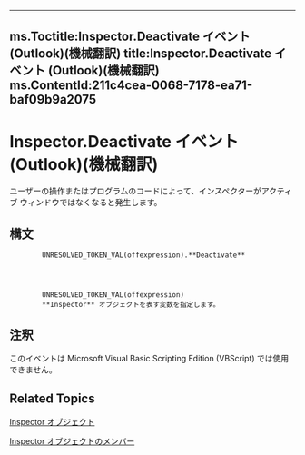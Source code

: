 

---
ms.Toctitle:Inspector.Deactivate イベント (Outlook)(機械翻訳)
title:Inspector.Deactivate イベント (Outlook)(機械翻訳)
ms.ContentId:211c4cea-0068-7178-ea71-baf09b9a2075
---
# Inspector.Deactivate イベント (Outlook)(機械翻訳)




ユーザーの操作またはプログラムのコードによって、インスペクターがアクティブ ウィンドウではなくなると発生します。

## 構文

            UNRESOLVED_TOKEN_VAL(offexpression).**Deactivate**




            UNRESOLVED_TOKEN_VAL(offexpression)
            **Inspector** オブジェクトを表す変数を指定します。



## 注釈
このイベントは Microsoft Visual Basic Scripting Edition (VBScript) では使用できません。



## Related Topics

[Inspector オブジェクト](d7384756-669c-0549-1032-c3b864187994.md)

[Inspector オブジェクトのメンバー](acd3e13f-4727-7966-d2a5-a95e4528425c.md)




